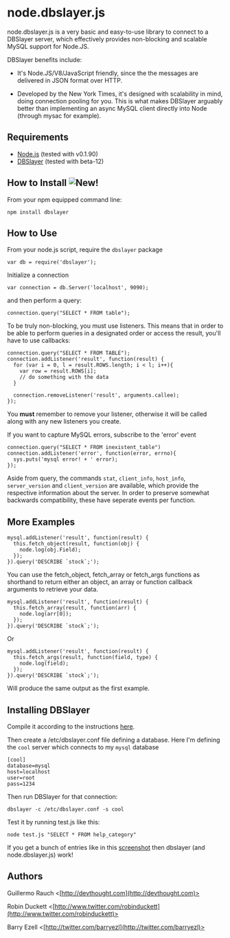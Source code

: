 node.dbslayer.js
=================

node.dbslayer.js is a very basic and easy-to-use library to connect to a DBSlayer server, which effectively provides non-blocking and scalable MySQL support for Node.JS.

DBSlayer benefits include:

* It's Node.JS/V8/JavaScript friendly, since the the messages are delivered in JSON format over HTTP.

* Developed by the New York Times, it's designed with scalability in mind, doing connection pooling for you. This is what makes DBSlayer arguably better than implementing an async MySQL client directly into Node (through mysac for example).

Requirements
------------

* [Node.js](http://nodejs.org/) (tested with v0.1.90)
* [DBSlayer](http://code.nytimes.com/projects/dbslayer/) (tested with beta-12)

How to Install ![New!](http://i.imgur.com/XSqxQ.jpg)
--------------

From your npm equipped command line:

    npm install dbslayer

How to Use
----------

From your node.js script, require the `dbslayer` package

    var db = require('dbslayer');

Initialize a connection

    var connection = db.Server('localhost', 9090);

and then perform a query:

    connection.query("SELECT * FROM table");

To be truly non-blocking, you must use listeners. This means that in order to be able to perform queries in a designated order or access the result, you'll have to use callbacks:

    connection.query("SELECT * FROM TABLE");
    connection.addListener('result', function(result) {
      for (var i = 0, l = result.ROWS.length; i < l; i++){
        var row = result.ROWS[i];
        // do something with the data
      }

      connection.removeListener('result', arguments.callee);
    });

You **must** remember to remove your listener, otherwise it will be called along with any new listeners you create.

If you want to capture MySQL errors, subscribe to the 'error' event

    connection.query("SELECT * FROM inexistent_table")
    connection.addListener('error', function(error, errno){
      sys.puts('mysql error! + ' error);
    });

Aside from query, the commands `stat`, `client_info`, `host_info`, `server_version` and `client_version` are available, which provide the respective information about the server. In order to preserve somewhat backwards compatibility, these have seperate events per function.

More Examples
-------------

    mysql.addListener('result', function(result) {
      this.fetch_object(result, function(obj) {
        node.log(obj.Field);
      });
    }).query('DESCRIBE `stock`;');

You can use the fetch_object, fetch_array or fetch_args functions as shorthand to return either an object, an array or function callback arguments to retrieve your data.

    mysql.addListener('result', function(result) {
      this.fetch_array(result, function(arr) {
        node.log(arr[0]);
      });
    }).query('DESCRIBE `stock`;');

Or

    mysql.addListener('result', function(result) {
      this.fetch_args(result, function(field, type) {
        node.log(field);
      });
    }).query('DESCRIBE `stock`;');

Will produce the same output as the first example.

Installing DBSlayer
-------------------

Compile it according to the instructions [here](http://code.nytimes.com/projects/dbslayer/wiki).

Then create a /etc/dbslayer.conf file defining a database. Here I'm defining the `cool` server which connects to my `mysql` database

    [cool]
    database=mysql
    host=localhost
    user=root
    pass=1234

Then run DBSlayer for that connection:

    dbslayer -c /etc/dbslayer.conf -s cool

Test it by running test.js like this:

    node test.js "SELECT * FROM help_category"

If you get a bunch of entries like in this [screenshot](http://cld.ly/9aosh) then dbslayer (and node.dbslayer.js) work!

Authors
------

Guillermo Rauch <[http://devthought.com](http://devthought.com)>

Robin Duckett <[http://www.twitter.com/robinduckett](http://www.twitter.com/robinduckett)>

Barry Ezell <[http://twitter.com/barryezl](http://twitter.com/barryezl)>
